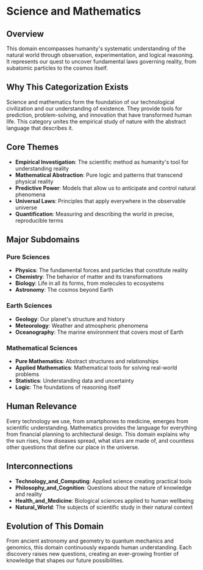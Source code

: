 # Science and Mathematics

## Overview
This domain encompasses humanity's systematic understanding of the natural world through observation, experimentation, and logical reasoning. It represents our quest to uncover fundamental laws governing reality, from subatomic particles to the cosmos itself.

## Why This Categorization Exists
Science and mathematics form the foundation of our technological civilization and our understanding of existence. They provide tools for prediction, problem-solving, and innovation that have transformed human life. This category unites the empirical study of nature with the abstract language that describes it.

## Core Themes
- **Empirical Investigation**: The scientific method as humanity's tool for understanding reality
- **Mathematical Abstraction**: Pure logic and patterns that transcend physical reality
- **Predictive Power**: Models that allow us to anticipate and control natural phenomena
- **Universal Laws**: Principles that apply everywhere in the observable universe
- **Quantification**: Measuring and describing the world in precise, reproducible terms

## Major Subdomains

### Pure Sciences
- **Physics**: The fundamental forces and particles that constitute reality
- **Chemistry**: The behavior of matter and its transformations
- **Biology**: Life in all its forms, from molecules to ecosystems
- **Astronomy**: The cosmos beyond Earth

### Earth Sciences
- **Geology**: Our planet's structure and history
- **Meteorology**: Weather and atmospheric phenomena
- **Oceanography**: The marine environment that covers most of Earth

### Mathematical Sciences
- **Pure Mathematics**: Abstract structures and relationships
- **Applied Mathematics**: Mathematical tools for solving real-world problems
- **Statistics**: Understanding data and uncertainty
- **Logic**: The foundations of reasoning itself

## Human Relevance
Every technology we use, from smartphones to medicine, emerges from scientific understanding. Mathematics provides the language for everything from financial planning to architectural design. This domain explains why the sun rises, how diseases spread, what stars are made of, and countless other questions that define our place in the universe.

## Interconnections
- **Technology_and_Computing**: Applied science creating practical tools
- **Philosophy_and_Cognition**: Questions about the nature of knowledge and reality
- **Health_and_Medicine**: Biological sciences applied to human wellbeing
- **Natural_World**: The subjects of scientific study in their natural context

## Evolution of This Domain
From ancient astronomy and geometry to quantum mechanics and genomics, this domain continuously expands human understanding. Each discovery raises new questions, creating an ever-growing frontier of knowledge that shapes our future possibilities.